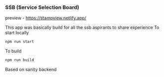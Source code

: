 ### SSB (Service Selection Board)
preview - https://stampview.netlify.app/

This app was basically build for all the ssb aspirants to share experience
To start locally

```bash
npm run start
```

To build 
```bash 
npm run build 
```
Based on sanity backend
